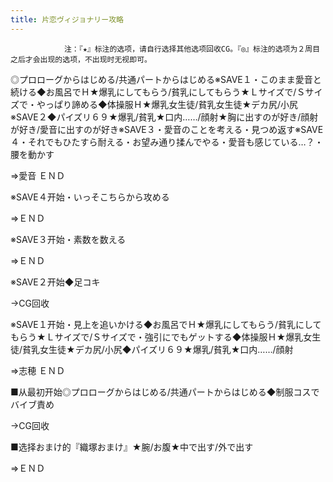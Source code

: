 ```yaml
---
title: 片恋ヴィジョナリー攻略
---
```


                注：『★』标注的选项，请自行选择其他选项回收CG。『◎』标注的选项为２周目之后才会出现的选项，不出现时无视即可。

◎プロローグからはじめる/共通パートからはじめる※SAVE１・このまま愛音と続ける◆お風呂でＨ★爆乳にしてもらう/貧乳にしてもらう★Ｌサイズで/Ｓサイズで・やっぱり諦める◆体操服Ｈ★爆乳女生徒/貧乳女生徒★デカ尻/小尻※SAVE２◆パイズリ６９★爆乳/貧乳★口内……/顔射★胸に出すのが好き/顔射が好き/愛音に出すのが好き※SAVE３・愛音のことを考える・見つめ返す※SAVE４・それでもひたすら耐える・お望み通り揉んでやる・愛音も感じている…？・腰を動かす

⇒愛音 ＥＮＤ

※SAVE４开始・いっそこちらから攻める

⇒ＥＮＤ

※SAVE３开始・素数を数える

⇒ＥＮＤ

※SAVE２开始◆足コキ

→CG回收

※SAVE１开始・見上を追いかける◆お風呂でＨ★爆乳にしてもらう/貧乳にしてもらう★Ｌサイズで/Ｓサイズで・強引にでもゲットする◆体操服Ｈ★爆乳女生徒/貧乳女生徒★デカ尻/小尻◆パイズリ６９★爆乳/貧乳★口内……/顔射

⇒志穂 ＥＮＤ

■从最初开始◎プロローグからはじめる/共通パートからはじめる◆制服コスでバイブ責め

→CG回收

■选择おまけ的『織塚おまけ』★腕/お腹★中で出す/外で出す

⇒ＥＮＤ
              
